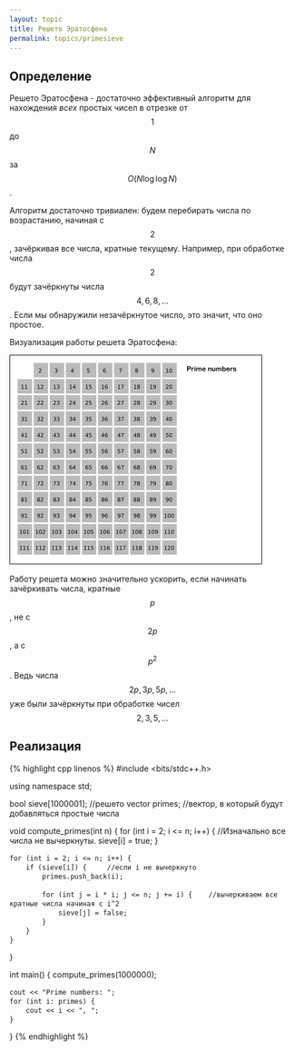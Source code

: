 ```yaml
---
layout: topic
title: Решето Эратосфена
permalink: topics/primesieve
---
```


## Определение

Решето Эратосфена - достаточно эффективный алгоритм для нахождения
*всех* простых чисел в отрезке от $$1$$ до $$N$$ за $$O(N \log \log N)$$.

Алгоритм достаточно тривиален: будем перебирать числа по возрастанию,
начиная с $$2$$, зачёркивая все числа, кратные текущему. Например, при обработке
числа $$2$$ будут зачёркнуты числа $$4, 6, 8, \ldots$$. Если мы обнаружили
незачёркнутое число, это значит, что оно простое.

Визуализация работы решета Эратосфена:

![Решето Эратосфена](eratosthenes.gif)

Работу решета можно значительно ускорить, если начинать зачёркивать
числа, кратные $$p$$, не с $$2p$$, а с $$p^2$$. Ведь числа $$2p, 3p, 5p, \ldots$$ уже
были зачёркнуты при обработке чисел $$2, 3, 5, \ldots$$

## Реализация

{% highlight cpp linenos %}
#include <bits/stdc++.h>

using namespace std;

bool sieve[1000001];    //решето
vector<int> primes;     //вектор, в который будут добавляться простые числа

void compute_primes(int n) {
    for (int i = 2; i <= n; i++) {   //Изначально все числа не вычеркнуты.
        sieve[i] = true;
    }

    for (int i = 2; i <= n; i++) {
        if (sieve[i]) {     //если i не вычеркнуто
            primes.push_back(i);

            for (int j = i * i; j <= n; j += i) {    //вычеркиваем все кратные числа начиная с i^2
                sieve[j] = false;
            }
        }
    }
}

int main() {
    compute_primes(1000000);

    cout << "Prime numbers: ";
    for (int i: primes) {
        cout << i << ", ";
    }
}
{% endhighlight %}

